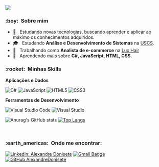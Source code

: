 ![](https://komarev.com/ghpvc/?username=AlexandreDonisete&color=006bed)

<h3> :boy: &nbsp;Sobre mim </h3>

- 🤔 &nbsp; Estudando novas tecnologias, buscando aprender e aplicar ao máximo os conhecimentos adquiridos. 
- 🎓 &nbsp; Estudando **Análise e Desenvolvimento de Sistemas** na <a href="https://www.uscs.edu.br/">USCS</a>.
- 💼 &nbsp; Trabalhando como **Analista de e-commerce** na <a href="https://www.luxhair.com.br/">Lux Hair</a>
- 🌱 &nbsp; Aprendendo mais sobre **C#, JavaScript, HTML, CSS**.

<h3> :rocket: &nbsp;Minhas Skills </h3>

**Aplicações e Dados**

  ![C#](https://img.shields.io/badge/c%23-%23239120.svg?style=for-the-badge&logo=c-sharp&logoColor=white)
  ![JavaScript](https://img.shields.io/badge/javascript-%23323330.svg?style=for-the-badge&logo=javascript&logoColor=%23F7DF1E)
  ![HTML5](https://img.shields.io/badge/html5-%23E34F26.svg?style=for-the-badge&logo=html5&logoColor=white)
  ![CSS3](https://img.shields.io/badge/css3-%231572B6.svg?style=for-the-badge&logo=css3&logoColor=white)
  
**Ferramentas de Desenvolvimento**

  ![Visual Studio Code](https://img.shields.io/badge/Visual%20Studio%20Code-0078d7.svg?style=for-the-badge&logo=visual-studio-code&logoColor=white)
  ![Visual Studio](https://img.shields.io/badge/Visual%20Studio-5C2D91.svg?style=for-the-badge&logo=visual-studio&logoColor=white)

  ![Anurag's GitHub stats](https://github-readme-stats.vercel.app/api?username=AlexandreDonisete&show_icons=true&theme=radical)
  [![Top Langs](https://github-readme-stats.vercel.app/api/top-langs/?username=AlexandreDonisete&hide_progress=true)](https://github.com/AlexandreDonisete/github-readme-stats)

<br/>

<h3> :earth_americas: &nbsp;Onde me encontrar: </h3> 

[![Linkedin: Alexandre Donisete](https://img.shields.io/badge/-AlexandreDonisete-blue?style=flat-square&logo=Linkedin&logoColor=white&link=https://www.linkedin.com/in/alexandre-donisete-2316421a4/)](https://www.linkedin.com/in/alexandre-donisete-2316421a4/)
[![Gmail Badge](https://img.shields.io/badge/-ale.bezerra.donisete@gmail.com-006bed?style=flat-square&logo=Gmail&logoColor=white&link=mailto:ale.bezerra.donisete@gmail.com)](mailto:ale.bezerra.donisete@gmail.com)
[![GitHub AlexandreDonisete]( https://img.shields.io/github/followers/AlexandreDonisete?label=follow&style=social)](https://github.com/AlexandreDonisete)
